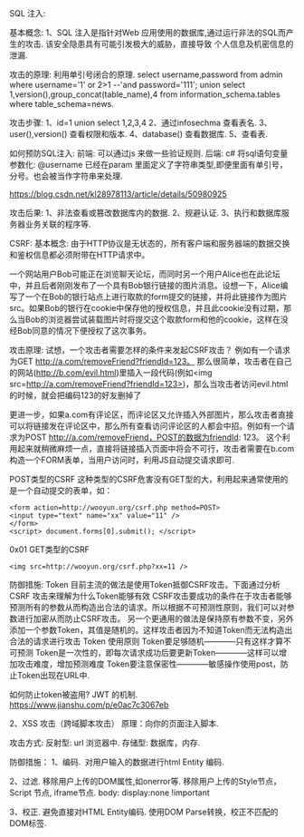 SQL 注入:

基本概念:
1、SQL 注入是指针对Web 应用使用的数据库,通过运行非法的SQL而产生的攻击. 该安全隐患具有可能引发极大的威胁，直接导致
个人信息及机密信息的泄漏.

攻击的原理:
利用单引号闭合的原理.
select username,password from admin where username='1' or 2>1 --'and password='111';
union select 1,version(),group_concat(table_name),4 from information_schema.tables where
table_schema=news.

攻击步骤:
1、id=1 union select 1,2,3,4
2、通过infosechma 查看表名.
3、user(),version() 查看权限和版本.
4、database() 查看数据库.
5、查看表.

如何预防SQL注入:
前端:
可以通过js 来做一些验证规则.
后端:
c# 将sql语句变量参数化:
@username 已经在param 里面定义了字符串类型,即便里面有单引号，分号。也会被当作字符串来处理.

https://blog.csdn.net/kl28978113/article/details/50980925


攻击后果:
1、非法查看或篡改数据库内的数据.
2、规避认证.
3、执行和数据库服务器业务关联的程序等.

CSRF:
基本概念:
由于HTTP协议是无状态的，所有客户端和服务器端的数据交换和鉴权信息都必须附带在HTTP请求中。

一个网站用户Bob可能正在浏览聊天论坛，而同时另一个用户Alice也在此论坛中，并且后者刚刚发布了一个具有Bob银行链接的图片消息。设想一下，Alice编写了一个在Bob的银行站点上进行取款的form提交的链接，并将此链接作为图片src。如果Bob的银行在cookie中保存他的授权信息，并且此cookie没有过期，那么当Bob的浏览器尝试装载图片时将提交这个取款form和他的cookie，这样在没经Bob同意的情况下便授权了这次事务。

攻击原理:
试想，一个攻击者需要怎样的条件来发起CSRF攻击？
例如有一个请求为GET http://a.com/removeFriend?friendId=123。
那么很简单，攻击者在自己的网站(http://b.com/evil.html)里插入一段代码(例如<img src=http://a.com/removeFriend?friendId=123>)，那么当攻击者访问evil.html的时候，就会把编码123的好友删掉了


更进一步，如果a.com有评论区，而评论区又允许插入外部图片，那么攻击者直接可以将链接发在评论区中，那么所有查看访问评论区的人都会中招。例如有一个请求为POST http://a.com/removeFriend，POST的数据为friendId: 123。
这个利用起来就稍微麻烦一点，直接将链接插入页面中将会不可行，攻击者需要在b.com构造一个FORM表单，当用户访问时，利用JS自动提交请求即可.

POST类型的CSRF
这种类型的CSRF危害没有GET型的大，利用起来通常使用的是一个自动提交的表单，如：
```
<form action=http://wooyun.org/csrf.php method=POST>
<input type="text" name="xx" value="11" />
</form>
<script> document.forms[0].submit(); </script> 
```

0x01 GET类型的CSRF
```
<img src=http://wooyun.org/csrf.php?xx=11 /> 
```

防御措施:
Token
目前主流的做法是使用Token抵御CSRF攻击。下面通过分析CSRF 攻击来理解为什么Token能够有效
CSRF攻击要成功的条件在于攻击者能够预测所有的参数从而构造出合法的请求。所以根据不可预测性原则，我们可以对参数进行加密从而防止CSRF攻击。
另一个更通用的做法是保持原有参数不变，另外添加一个参数Token，其值是随机的。这样攻击者因为不知道Token而无法构造出合法的请求进行攻击
Token 使用原则
Token要足够随机————只有这样才算不可预测
Token是一次性的，即每次请求成功后要更新Token————这样可以增加攻击难度，增加预测难度
Token要注意保密性————敏感操作使用post，防止Token出现在URL中.

如何防止token被盗用?
JWT 的机制.
https://www.jianshu.com/p/e0ac7c3067eb

2、XSS 攻击（跨域脚本攻击）
原理：向你的页面注入脚本.

攻击方式:
反射型: url 浏览器中.
存储型: 数据库，内存.

防御措施：
1、编码. 
对用户输入的数据进行html Entity 编码.

2、过滤.
移除用户上传的DOM属性,如onerror等.
移除用户上传的Style节点，Script 节点, iframe节点.
body: display:none !important

3、校正.
避免直接对HTML Entity编码.
使用DOM Parse转换，校正不匹配的DOM标签.
